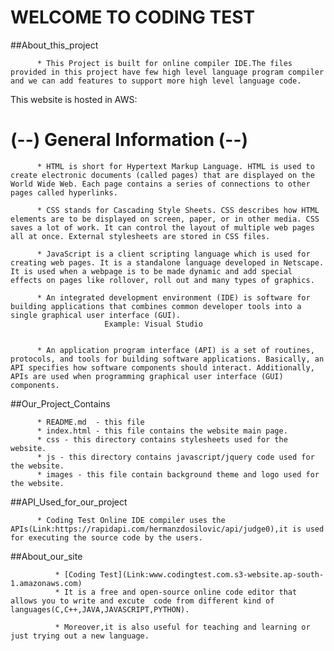 WELCOME TO CODING TEST
=======================

##About_this_project

          * This Project is built for online compiler IDE.The files provided in this project have few high level language program compiler and we can add features to support more high level language code.

This website is hosted in AWS:
        
 (--) General Information (--)
 =============================

          * HTML is short for Hypertext Markup Language. HTML is used to create electronic documents (called pages) that are displayed on the World Wide Web. Each page contains a series of connections to other pages called hyperlinks.

          * CSS stands for Cascading Style Sheets. CSS describes how HTML elements are to be displayed on screen, paper, or in other media. CSS saves a lot of work. It can control the layout of multiple web pages all at once. External stylesheets are stored in CSS files.

          * JavaScript is a client scripting language which is used for creating web pages. It is a standalone language developed in Netscape. It is used when a webpage is to be made dynamic and add special effects on pages like rollover, roll out and many types of graphics.

          * An integrated development environment (IDE) is software for building applications that combines common developer tools into a single graphical user interface (GUI).
                         Example: Visual Studio

     
          * An application program interface (API) is a set of routines, protocols, and tools for building software applications. Basically, an API specifies how software components should interact. Additionally, APIs are used when programming graphical user interface (GUI) components.   

##Our_Project_Contains

          * README.md  - this file
          * index.html - this file contains the website main page.
          * css - this directory contains stylesheets used for the website.
          * js - this directory contains javascript/jquery code used for the website.
          * images - this file contain background theme and logo used for the website.

##API_Used_for_our_project     

          * Coding Test Online IDE compiler uses the APIs(Link:https://rapidapi.com/hermanzdosilovic/api/judge0),it is used for executing the source code by the users.     

##About_our_site

              * [Coding Test](Link:www.codingtest.com.s3-website.ap-south-1.amazonaws.com)
              * It is a free and open-source online code editor that allows you to write and excute  code from different kind of languages(C,C++,JAVA,JAVASCRIPT,PYTHON).
              
              * Moreover,it is also useful for teaching and learning or just trying out a new language.
